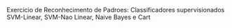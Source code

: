 Exercicio de Reconhecimento de Padroes: Classificadores supervisionados SVM-Linear, SVM-Nao Linear, Naive Bayes e Cart


